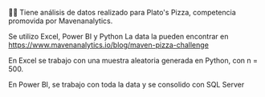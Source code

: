 🍕🍕 Tiene análisis de datos realizado para Plato's Pizza, competencia promovida por Mavenanalytics.

Se utilizo Excel, Power BI y Python
La data la pueden encontrar en https://www.mavenanalytics.io/blog/maven-pizza-challenge 

En Excel se trabajo con una muestra aleatoria generada en Python, con n =  500.

En Power BI, se trabajo con toda la data y se consolido con SQL Server
